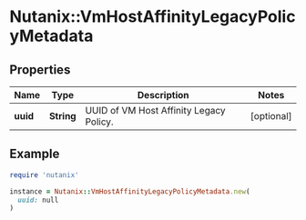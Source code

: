 # Nutanix::VmHostAffinityLegacyPolicyMetadata

## Properties

| Name | Type | Description | Notes |
| ---- | ---- | ----------- | ----- |
| **uuid** | **String** | UUID of VM Host Affinity Legacy Policy. | [optional] |

## Example

```ruby
require 'nutanix'

instance = Nutanix::VmHostAffinityLegacyPolicyMetadata.new(
  uuid: null
)
```

